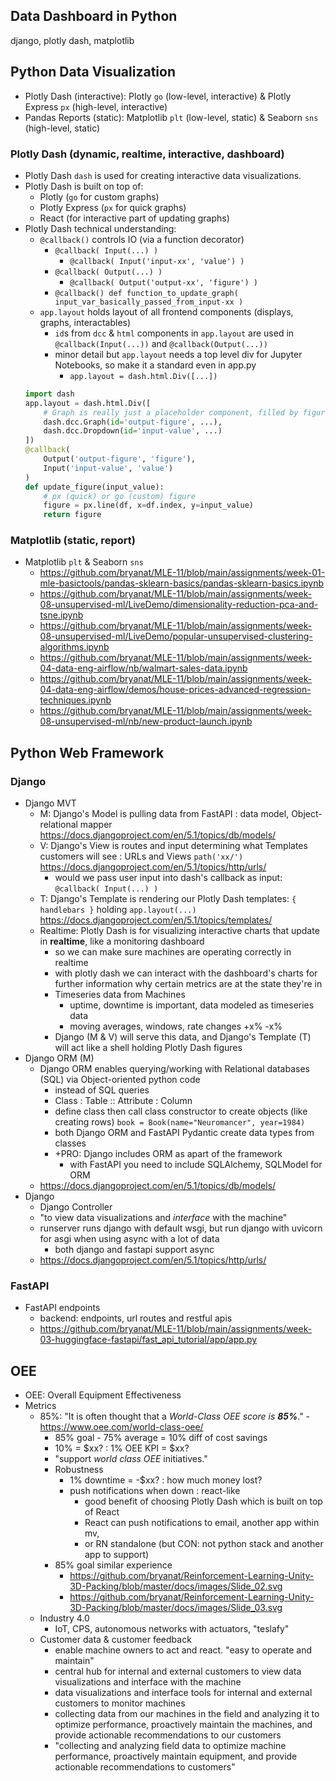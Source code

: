 ## Data Dashboard in Python
django, plotly dash, matplotlib

## Python Data Visualization
- Plotly Dash (interactive): Plotly `go` (low-level, interactive) & Plotly Express `px` (high-level, interactive)
- Pandas Reports (static): Matplotlib `plt` (low-level, static) & Seaborn `sns` (high-level, static)
### Plotly Dash (dynamic, realtime, interactive, dashboard)
- Plotly Dash `dash` is used for creating interactive data visualizations.
- Plotly Dash is built on top of:
	- Plotly (`go` for custom graphs)
	- Plotly Express (`px` for quick graphs)
	- React (for interactive part of updating graphs)
- Plotly Dash technical understanding:
	- `@callback()` controls IO (via a function decorator)
		- `@callback( Input(...) )` 
			- `@callback( Input('input-xx', 'value') )` 
		- `@callback( Output(...) )` 
			- `@callback( Output('output-xx', 'figure') )` 
		- `@callback() def function_to_update_graph( input_var_basically_passed_from_input-xx )`
	- `app.layout` holds layout of all frontend components (displays, graphs, interactables)
		- `id`s from `dcc` & `html` components in `app.layout` are used in `@callback(Input(...))` and `@callback(Output(...))`
		- minor detail but `app.layout` needs a top level div for Jupyter Notebooks, so make it a standard even in app.py
			- `app.layout = dash.html.Div([...])`
	```python
	import dash
	app.layout = dash.html.Div([
		# Graph is really just a placeholder component, filled by figure function below
		dash.dcc.Graph(id='output-figure', ...),
		dash.dcc.Dropdown(id='input-value', ...)
	])
	@callback(
		Output('output-figure', 'figure'),
		Input('input-value', 'value')
	)
	def update_figure(input_value):
		# px (quick) or go (custom) figure
		figure = px.line(df, x=df.index, y=input_value)
		return figure
	```

### Matplotlib (static, report)
- Matplotlib `plt` & Seaborn `sns`
	- https://github.com/bryanat/MLE-11/blob/main/assignments/week-01-mle-basictools/pandas-sklearn-basics/pandas-sklearn-basics.ipynb
	- https://github.com/bryanat/MLE-11/blob/main/assignments/week-08-unsupervised-ml/LiveDemo/dimensionality-reduction-pca-and-tsne.ipynb
	- https://github.com/bryanat/MLE-11/blob/main/assignments/week-08-unsupervised-ml/LiveDemo/popular-unsupervised-clustering-algorithms.ipynb
	- https://github.com/bryanat/MLE-11/blob/main/assignments/week-04-data-eng-airflow/nb/walmart-sales-data.ipynb
	- https://github.com/bryanat/MLE-11/blob/main/assignments/week-04-data-eng-airflow/demos/house-prices-advanced-regression-techniques.ipynb
	- https://github.com/bryanat/MLE-11/blob/main/assignments/week-08-unsupervised-ml/nb/new-product-launch.ipynb


## Python Web Framework
### Django
- Django MVT
	- M: Django's Model is pulling data from FastAPI : data model, Object-relational mapper https://docs.djangoproject.com/en/5.1/topics/db/models/
	- V: Django's View is routes and input determining what Templates customers will see : URLs and Views `path('xx/')` https://docs.djangoproject.com/en/5.1/topics/http/urls/
		- would we pass user input into dash's callback as input: `@callback( Input(...) )`
	- T: Django's Template is rendering our Plotly Dash templates: `{ handlebars }` holding `app.layout(...)` https://docs.djangoproject.com/en/5.1/topics/templates/
	- Realtime: Plotly Dash is for visualizing interactive charts that update in **realtime**, like a monitoring dashboard
		- so we can make sure machines are operating correctly in realtime
		- with plotly dash we can interact with the dashboard's charts for further information why certain metrics are at the state they're in
		- Timeseries data from Machines
			- uptime, downtime is important, data modeled as timeseries data
			- moving averages, windows, rate changes +x% -x%
		- Django (M & V) will serve this data, and Django's Template (T) will act like a shell holding Plotly Dash figures  
- Django ORM (M)
	- Django ORM enables querying/working with Relational databases (SQL) via Object-oriented python code
		- instead of SQL queries
		- Class : Table :: Attribute : Column
		- define class then call class constructor to create objects (like creating rows) `book = Book(name="Neuromancer", year=1984)`
		- both Django ORM and FastAPI Pydantic create data types from classes
		- +PRO: Django includes ORM as apart of the framework
			- with FastAPI you need to include SQLAlchemy, SQLModel for ORM 
	- https://docs.djangoproject.com/en/5.1/topics/db/models/
- Django 
	- Django Controller
	- "to view data visualizations and *interface* with the machine"
	- runserver runs django with default wsgi, but run django with uvicorn for asgi when using async with a lot of data 
		- both django and fastapi support async
	- https://docs.djangoproject.com/en/5.1/topics/http/urls/
### FastAPI
- FastAPI endpoints 
	- backend: endpoints, url routes and restful apis
	- https://github.com/bryanat/MLE-11/blob/main/assignments/week-03-huggingface-fastapi/fast_api_tutorial/app/app.py

## OEE
- OEE: Overall Equipment Effectiveness
- Metrics
	- 85%: "It is often thought that a *World-Class OEE score is **85%***." - https://www.oee.com/world-class-oee/
		- 85% goal - 75% average = 10% diff of cost savings
		- 10% = $xx? : 1% OEE KPI = $xx?
		- "support *world class OEE* initiatives."
		- Robustness
			- 1% downtime = -$xx? : how much money lost?
			- push notifications when down : react-like
				- good benefit of choosing Plotly Dash which is built on top of React
				- React can push notifications to email, another app within mv, 
				- or RN standalone (but CON: not python stack and another app to support)
		- 85% goal similar experience
			- https://github.com/bryanat/Reinforcement-Learning-Unity-3D-Packing/blob/master/docs/images/Slide_02.svg
			- https://github.com/bryanat/Reinforcement-Learning-Unity-3D-Packing/blob/master/docs/images/Slide_03.svg
	- Industry 4.0
		- IoT, CPS, autonomous networks with actuators, "teslafy"
	- Customer data & customer feedback
		- enable machine owners to act and react. "easy to operate and maintain"
		- central hub for internal and external customers to view data visualizations and interface with the machine
		- data visualizations and interface tools for internal and external customers to monitor machines
		- collecting data from our machines in the field and analyzing it to optimize performance, proactively maintain the machines, and provide actionable recommendations to our customers
		- "collecting and analyzing field data to optimize machine performance, proactively maintain equipment, and provide actionable recommendations to customers"
